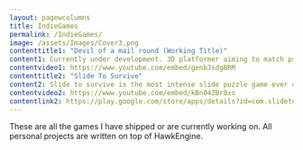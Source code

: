 ```yaml
---
layout: pagewcolumns
title: IndieGames
permalink: /IndieGames/
image: /assets/Images/Cover3.png
contenttitle1: "Devil of a mail round (Working Title)"
content1: Currently under development. 3D platformer aiming to match ps1 era style.
contentvideo1: https://www.youtube.com/embed/genbJsdgBRM
contenttitle2: "Slide To Survive"
content2: Slide to survive is the most intense slide puzzle game ever created. A fast-paced take on the old slide puzzle classic- with added peril. With 6 different ways to die, it’s up to you to save the tiny people from their impending doom by solving the randomly selected puzzles. Can you save the tiny people? Are you sharp enough?
contentvideo2: https://www.youtube.com/embed/kBn04ZBr8xs
contentlink2: https://play.google.com/store/apps/details?id=com.slidetosurviveAndroid
---
```


These are all the games I have shipped or are currently working on. All personal projects are written on top of HawkEngine.

